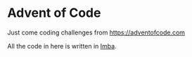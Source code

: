 # Advent of Code

Just come coding challenges from https://adventofcode.com

All the code in here is written in [Imba][0].

[0]: https://imba.io
